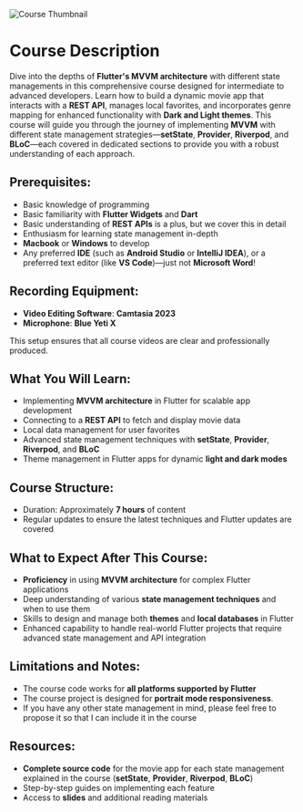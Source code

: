 ![Course Thumbnail](https://github.com/hadikachmar3/Movies_app_flutter_course_SM/blob/setstate_mvvm/State%20Managements%20-%20Local%20State%20Management%20vs%20Global%20State%20Management.jpg)

# Course Description

Dive into the depths of **Flutter's MVVM architecture** with different state managements in this comprehensive course designed for intermediate to advanced developers. Learn how to build a dynamic movie app that interacts with a **REST API**, manages local favorites, and incorporates genre mapping for enhanced functionality with **Dark and Light themes**. This course will guide you through the journey of implementing **MVVM** with different state management strategies—**setState**, **Provider**, **Riverpod**, and **BLoC**—each covered in dedicated sections to provide you with a robust understanding of each approach.

## Prerequisites:

- Basic knowledge of programming
- Basic familiarity with **Flutter Widgets** and **Dart**
- Basic understanding of **REST APIs** is a plus, but we cover this in detail
- Enthusiasm for learning state management in-depth
- **Macbook** or **Windows** to develop
- Any preferred **IDE** (such as **Android Studio** or **IntelliJ IDEA**), or a preferred text editor (like **VS Code**)—just not **Microsoft Word**!

## Recording Equipment:

- **Video Editing Software**: **Camtasia 2023**
- **Microphone**: **Blue Yeti X**

This setup ensures that all course videos are clear and professionally produced.

## What You Will Learn:

- Implementing **MVVM architecture** in Flutter for scalable app development
- Connecting to a **REST API** to fetch and display movie data
- Local data management for user favorites
- Advanced state management techniques with **setState**, **Provider**, **Riverpod**, and **BLoC**
- Theme management in Flutter apps for dynamic **light and dark modes**

## Course Structure:

- Duration: Approximately **7 hours** of content
- Regular updates to ensure the latest techniques and Flutter updates are covered

## What to Expect After This Course:

- **Proficiency** in using **MVVM architecture** for complex Flutter applications
- Deep understanding of various **state management techniques** and when to use them
- Skills to design and manage both **themes** and **local databases** in Flutter
- Enhanced capability to handle real-world Flutter projects that require advanced state management and API integration

## Limitations and Notes:

- The course code works for **all platforms supported by Flutter**
- The course project is designed for **portrait mode responsiveness**.
- If you have any other state management in mind, please feel free to propose it so that I can include it in the course

## Resources:

- **Complete source code** for the movie app for each state management explained in the course (**setState**, **Provider**, **Riverpod**, **BLoC**)
- Step-by-step guides on implementing each feature
- Access to **slides** and additional reading materials
